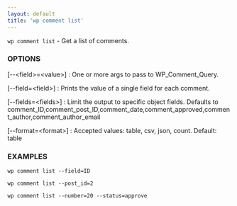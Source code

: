 ```yaml
---
layout: default
title: 'wp comment list'
---
```


`wp comment list` - Get a list of comments.

### OPTIONS

[\--&lt;field&gt;=&lt;value&gt;]
: One or more args to pass to WP_Comment_Query.

[\--field=&lt;field&gt;]
: Prints the value of a single field for each comment.

[\--fields=&lt;fields&gt;]
: Limit the output to specific object fields. Defaults to comment_ID,comment_post_ID,comment_date,comment_approved,comment_author,comment_author_email

[\--format=&lt;format&gt;]
: Accepted values: table, csv, json, count. Default: table

### EXAMPLES

    wp comment list --field=ID

    wp comment list --post_id=2

    wp comment list --number=20 --status=approve

